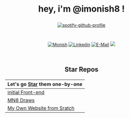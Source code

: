 # <p align="center"> hey, i'm @imonish8 ! </p>



<div align="center">
  
[![spotify-github-profile](https://spotify-github-profile.vercel.app/api/view?uid=31nbe5jslopjjehbj3mb7vdpkjza&cover_image=true&theme=novatorem&show_offline=false&background_color=121212&interchange=true&bar_color=919191&bar_color_cover=false)](https://spotify-github-profile.vercel.app/api/view?uid=31nbe5jslopjjehbj3mb7vdpkjza&redirect=true)

</div>

&nbsp;<div align="center"> 
<a href='https://monishnule.dev' target="_blank"><img alt='Monish' src='https://img.shields.io/badge/Website-MN8-100000?style=flat&logo=Monish&logoColor=BA0001&labelColor=299FFF&color=7CFF01'/></a>
[![Linkedin](https://img.shields.io/badge/linked-in-369?style=flat-square&logo=linkedin&logoColor=white&color=blue)](#)
[![E-Mail](https://img.shields.io/badge/email-reveal-2a8?style=flat-square&logo=gmail&logoColor=white)](https://imonish8.github.io/reveal-email/)
![](https://komarev.com/ghpvc/?username=your-github-imonish8)
</div>

&nbsp;
## <p align="center"> Star Repos </p>

<div align="center">

| Let's go <a href="#">Star</a> them one-by-one     | 
|-------------------|
| [initial Front-end](https://github.com/imonish8/static-frontend)      |  
|[MN8 Draws](https://monishdraws.vercel.app) |
|[My Own Website from Sratch](https://monishnule.dev)|

</div>
